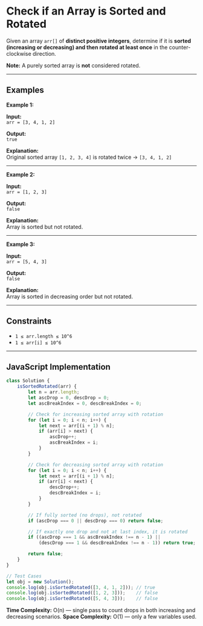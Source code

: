
# Check if an Array is Sorted and Rotated

Given an array `arr[]` of **distinct positive integers**, determine if it is **sorted (increasing or decreasing) and then rotated at least once** in the counter-clockwise direction.  

**Note:** A purely sorted array is **not** considered rotated.

---

## Examples

**Example 1:**  

**Input:**  
`arr = [3, 4, 1, 2]`  

**Output:**  
`true`  

**Explanation:**  
Original sorted array `[1, 2, 3, 4]` is rotated twice → `[3, 4, 1, 2]`

---

**Example 2:**  

**Input:**  
`arr = [1, 2, 3]`  

**Output:**  
`false`  

**Explanation:**  
Array is sorted but not rotated.

---

**Example 3:**  

**Input:**  
`arr = [5, 4, 3]`  

**Output:**  
`false`  

**Explanation:**  
Array is sorted in decreasing order but not rotated.

---

## Constraints

- `1 ≤ arr.length ≤ 10^6`  
- `1 ≤ arr[i] ≤ 10^6`  

---

## JavaScript Implementation

```javascript
class Solution {
    isSortedRotated(arr) {
        let n = arr.length;
        let ascDrop = 0, descDrop = 0;
        let ascBreakIndex = 0, descBreakIndex = 0;

        // Check for increasing sorted array with rotation
        for (let i = 0; i < n; i++) {
            let next = arr[(i + 1) % n];
            if (arr[i] > next) {
                ascDrop++;
                ascBreakIndex = i;
            }
        }

        // Check for decreasing sorted array with rotation
        for (let i = 0; i < n; i++) {
            let next = arr[(i + 1) % n];
            if (arr[i] < next) {
                descDrop++;
                descBreakIndex = i;
            }
        }

        // If fully sorted (no drops), not rotated
        if (ascDrop === 0 || descDrop === 0) return false;

        // If exactly one drop and not at last index, it is rotated
        if ((ascDrop === 1 && ascBreakIndex !== n - 1) || 
            (descDrop === 1 && descBreakIndex !== n - 1)) return true;

        return false;
    }
}

// Test Cases
let obj = new Solution();
console.log(obj.isSortedRotated([3, 4, 1, 2])); // true
console.log(obj.isSortedRotated([1, 2, 3]));    // false
console.log(obj.isSortedRotated([5, 4, 3]));    // false
````

**Time Complexity:** O(n) — single pass to count drops in both increasing and decreasing scenarios.
**Space Complexity:** O(1) — only a few variables used.

